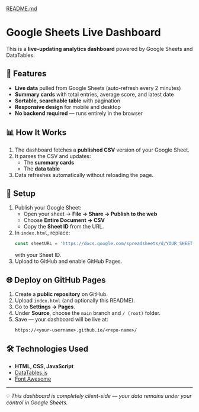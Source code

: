 [README.md](https://github.com/user-attachments/files/21780674/README.md)
# Google Sheets Live Dashboard

This is a **live-updating analytics dashboard** powered by Google Sheets and DataTables.

## 🚀 Features
- **Live data** pulled from Google Sheets (auto-refresh every 2 minutes)
- **Summary cards** with total entries, average score, and latest date
- **Sortable, searchable table** with pagination
- **Responsive design** for mobile and desktop
- **No backend required** — runs entirely in the browser

## 📊 How It Works
1. The dashboard fetches a **published CSV** version of your Google Sheet.
2. It parses the CSV and updates:
   - The **summary cards**
   - The **data table**
3. Data refreshes automatically without reloading the page.

## 📄 Setup
1. Publish your Google Sheet:
   - Open your sheet → **File → Share → Publish to the web**
   - Choose **Entire Document → CSV**
   - Copy the **Sheet ID** from the URL.
2. In `index.html`, replace:
   ```js
   const sheetURL = 'https://docs.google.com/spreadsheets/d/YOUR_SHEET_ID/pub?output=csv';
   ```
   with your Sheet ID.
3. Upload to GitHub and enable GitHub Pages.

## 🌐 Deploy on GitHub Pages
1. Create a **public repository** on GitHub.
2. Upload `index.html` (and optionally this README).
3. Go to **Settings → Pages**.
4. Under **Source**, choose the `main` branch and `/ (root)` folder.
5. Save — your dashboard will be live at:
   ```
   https://<your-username>.github.io/<repo-name>/
   ```

## 🛠 Technologies Used
- **HTML, CSS, JavaScript**
- [DataTables.js](https://datatables.net/)
- [Font Awesome](https://fontawesome.com/)

---
💡 *This dashboard is completely client-side — your data remains under your control in Google Sheets.*
